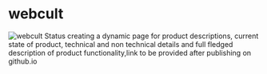 # webcult
![webcult Status](https://img.shields.io/badge/Awesome-GetCult-blueviolet.svg)
creating a  dynamic page for product descriptions, current state of product, technical and non technical details and full fledged description of product functionality,link to be provided after publishing on github.io
